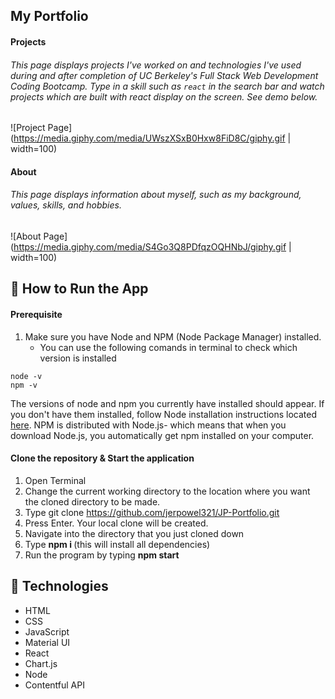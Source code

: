 ## My Portfolio 


#### Projects
###### This page displays projects I've worked on and technologies I've used during and after completion of UC Berkeley's Full Stack Web Development Coding Bootcamp. Type in a skill such as `react` in the search bar and watch projects which are built with react display on the screen. See demo below.  
![Project Page](https://media.giphy.com/media/UWszXSxB0Hxw8FiD8C/giphy.gif | width=100)

#### About
###### This page displays information about myself, such as my background, values, skills, and hobbies. 
![About Page](https://media.giphy.com/media/S4Go3Q8PDfqzOQHNbJ/giphy.gif | width=100)


## 🔑 How to Run the App

#### Prerequisite
1. Make sure you have Node and NPM (Node Package Manager) installed. 
    - You can use the following comands in terminal to check which version is installed 

```
node -v  
npm -v
```
The versions of node and npm you currently have installed should appear. If you don't have them installed, follow Node installation instructions located [here](https://nodejs.org/en/download/). NPM is distributed with Node.js- which means that when you download Node.js, you automatically get npm installed on your computer.

#### Clone the repository & Start the application
1. Open Terminal
2. Change the current working directory to the location where you want the cloned directory to be made.
3. Type git clone https://github.com/jerpowel321/JP-Portfolio.git
4. Press Enter. Your local clone will be created.
5. Navigate into the directory that you just cloned down 
6. Type <b> npm i </b>  (this will install all dependencies)
7. Run the program by typing <b> npm start </b>


## :wrench: Technologies

- HTML
- CSS
- JavaScript
- Material UI
- React
- Chart.js
- Node
- Contentful API
